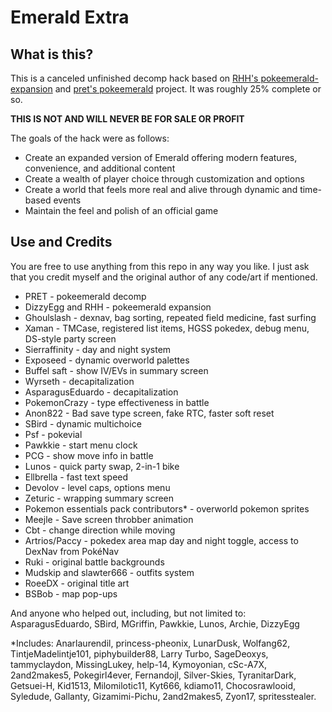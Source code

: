 # Emerald Extra

## What is this?

This is a canceled unfinished decomp hack based on [RHH's pokeemerald-expansion](https://github.com/rh-hideout/pokeemerald-expansion) and [pret's pokeemerald](https://github.com/pret/pokeemerald) project. It was roughly 25% complete or so.

**THIS IS NOT AND WILL NEVER BE FOR SALE OR PROFIT**

The goals of the hack were as follows:
- Create an expanded version of Emerald offering modern features, convenience, and additional content
- Create a wealth of player choice through customization and options
- Create a world that feels more real and alive through dynamic and time-based events
- Maintain the feel and polish of an official game

## Use and Credits

You are free to use anything from this repo in any way you like. I just ask that you credit myself and the original author of any code/art if mentioned.

- PRET - pokeemerald decomp
- DizzyEgg and RHH - pokeemerald expansion
- Ghoulslash - dexnav, bag sorting, repeated field medicine, fast surfing
- Xaman - TMCase, registered list items, HGSS pokedex, debug menu, DS-style party screen
- Sierraffinity - day and night system
- Exposeed - dynamic overworld palettes
- Buffel saft - show IV/EVs in summary screen
- Wyrseth - decapitalization
- AsparagusEduardo - decapitalization
- PokemonCrazy - type effectiveness in battle
- Anon822 - Bad save type screen, fake RTC, faster soft reset
- SBird - dynamic multichoice
- Psf - pokevial
- Pawkkie - start menu clock
- PCG - show move info in battle
- Lunos - quick party swap, 2-in-1 bike
- Ellbrella - fast text speed
- Devolov - level caps, options menu
- Zeturic - wrapping summary screen
- Pokemon essentials pack contributors* - overworld pokemon sprites
- Meejle - Save screen throbber animation
- Cbt - change direction while moving
- Artrios/Paccy - pokedex area map day and night toggle, access to DexNav from PokéNav 
- Ruki - original battle backgrounds
- Mudskip and slawter666 - outfits system
- RoeeDX - original title art
- BSBob - map pop-ups

And anyone who helped out, including, but not limited to:
AsparagusEduardo, SBird, MGriffin, Pawkkie, Lunos, Archie, DizzyEgg

*Includes: Anarlaurendil, princess-pheonix, LunarDusk, Wolfang62, TintjeMadelintje101, piphybuilder88, Larry Turbo, SageDeoxys, tammyclaydon, MissingLukey, help-14, Kymoyonian, cSc-A7X, 2and2makes5, Pokegirl4ever, Fernandojl, Silver-Skies, TyranitarDark, Getsuei-H, Kid1513, Milomilotic11, Kyt666, kdiamo11, Chocosrawlooid, Syledude, Gallanty, Gizamimi-Pichu, 2and2makes5, Zyon17, spritesstealer.

